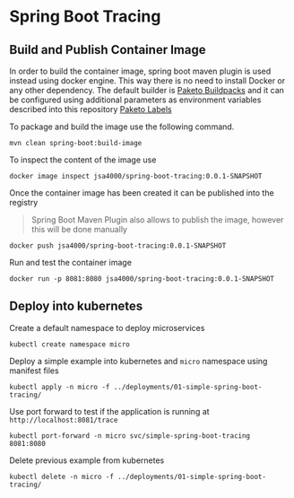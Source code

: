 # Spring Boot Tracing

## Build and Publish Container Image

In order to build the container image, spring boot maven plugin is used instead using docker engine. This way there is no need to install Docker or any other dependency.
The default builder is [Paketo Buildpacks](https://paketo.io) and it can be configured using additional parameters as environment variables described into this repository [Paketo Labels](https://github.com/paketo-buildpacks/image-labels)

To package and build the image use the following command.

`mvn clean spring-boot:build-image`

To inspect the content of the image use 

`docker image inspect jsa4000/spring-boot-tracing:0.0.1-SNAPSHOT`

Once the container image has been created it can be published into the registry

> Spring Boot Maven Plugin also allows to publish the image, however this will be done manually

`docker push jsa4000/spring-boot-tracing:0.0.1-SNAPSHOT`

Run and test the container image

`docker run -p 8081:8080 jsa4000/spring-boot-tracing:0.0.1-SNAPSHOT`

## Deploy into kubernetes

Create a default namespace to deploy microservices

`kubectl create namespace micro`

Deploy a simple example into kubernetes and `micro` namespace using manifest files

`kubectl apply -n micro -f ../deployments/01-simple-spring-boot-tracing/`

Use port forward to test if the application is running at `http://localhost:8081/trace`

`kubectl port-forward -n micro svc/simple-spring-boot-tracing  8081:8080`

Delete previous example from kubernetes

`kubectl delete -n micro -f ../deployments/01-simple-spring-boot-tracing/`
